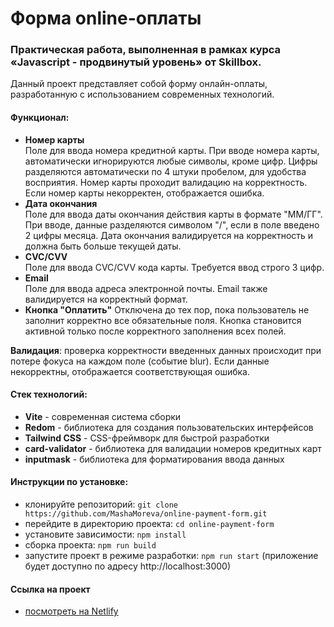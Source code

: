 # Форма online-оплаты
### Практическая работа, выполненная в рамках курса «Javascript - продвинутый уровень» от Skillbox.

Данный проект представляет собой форму онлайн-оплаты, разработанную с использованием современных технологий.

#### Функционал:
- **Номер карты**  
  Поле для ввода номера кредитной карты. При вводе номера карты, автоматически игнорируются любые символы, кроме цифр. Цифры разделяются автоматически по 4 штуки пробелом, для удобства восприятия. Номер карты проходит валидацию на корректность. Если номер карты некорректен, отображается ошибка.
- **Дата окончания**   
  Поле для ввода даты окончания действия карты в формате "ММ/ГГ". При вводе, данные разделяются символом "/", если в поле введено 2 цифры месяца. Дата окончания валидируется на корректность и должна быть больше текущей даты.
- **CVC/CVV**  
  Поле для ввода CVC/CVV кода карты. Требуется ввод строго 3 цифр.
- **Email**  
  Поле для ввода адреса электронной почты. Email также валидируется на корректный формат.
- **Кнопка "Оплатить"**
  Отключена до тех пор, пока пользователь не заполнит корректно все обязательные поля. Кнопка становится активной только после корректного заполнения всех полей.

**Валидация**: проверка корректности введенных данных происходит при потере фокуса на каждом поле (событие blur). Если данные некорректны, отображается соответствующая ошибка.


#### Стек технологий:
- **Vite** - современная система сборки
- **Redom** - библиотека для создания пользовательских интерфейсов
- **Tailwind CSS** - CSS-фреймворк для быстрой разработки
- **card-validator** - библиотека для валидации номеров кредитных карт
- **inputmask** - библиотека для форматирования ввода данных

#### Инструкции по установке:
- клонируйте репозиторий: `git clone https://github.com/MashaMoreva/online-payment-form.git`
- перейдите в директорию проекта: `cd online-payment-form`
- установите зависимости: `npm install`
- сборка проекта: `npm run build`
- запустите проект в режиме разработки: `npm run start` (приложение будет доступно по адресу http://localhost:3000)

#### Ссылка на проект
* [посмотреть на Netlify](https://gentle-swan-e5d1f3.netlify.app)
